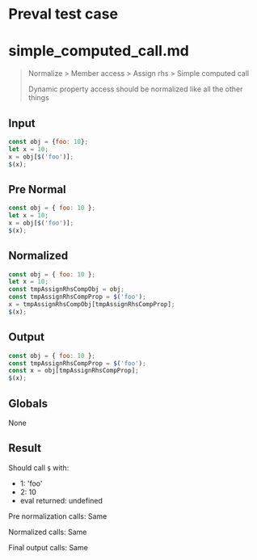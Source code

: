# Preval test case

# simple_computed_call.md

> Normalize > Member access > Assign rhs > Simple computed call
>
> Dynamic property access should be normalized like all the other things

## Input

`````js filename=intro
const obj = {foo: 10};
let x = 10;
x = obj[$('foo')];
$(x);
`````

## Pre Normal

`````js filename=intro
const obj = { foo: 10 };
let x = 10;
x = obj[$('foo')];
$(x);
`````

## Normalized

`````js filename=intro
const obj = { foo: 10 };
let x = 10;
const tmpAssignRhsCompObj = obj;
const tmpAssignRhsCompProp = $('foo');
x = tmpAssignRhsCompObj[tmpAssignRhsCompProp];
$(x);
`````

## Output

`````js filename=intro
const obj = { foo: 10 };
const tmpAssignRhsCompProp = $('foo');
const x = obj[tmpAssignRhsCompProp];
$(x);
`````

## Globals

None

## Result

Should call `$` with:
 - 1: 'foo'
 - 2: 10
 - eval returned: undefined

Pre normalization calls: Same

Normalized calls: Same

Final output calls: Same

